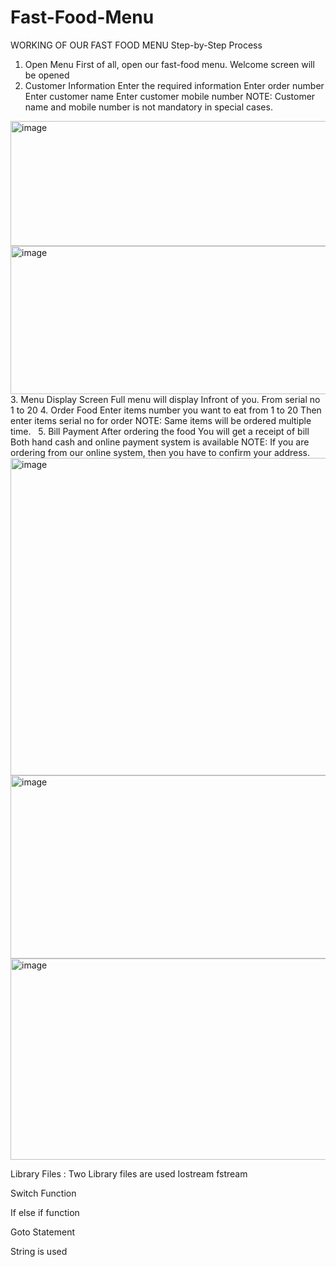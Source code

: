# Fast-Food-Menu
WORKING OF OUR FAST FOOD MENU
Step-by-Step Process
1. Open Menu
First of all, open our fast-food menu. 
Welcome screen will be opened
2. Customer Information
Enter the required information
Enter order number
Enter customer name
Enter customer mobile number
NOTE: Customer name and mobile number is not mandatory in special cases.
<img width="1045" height="200" alt="image" src="https://github.com/user-attachments/assets/8679d33d-2355-4fc1-bf4c-f7b4e9b56595" />
<img width="935" height="237" alt="image" src="https://github.com/user-attachments/assets/0f640660-e3ca-4087-a429-46236de66627" />
3. Menu Display Screen
Full menu will display Infront of you.
From serial no 1 to 20
4. Order Food
Enter items number you want to eat from 1 to 20 
Then enter items serial no for order
NOTE: Same items will be ordered multiple time. 
 
5. Bill Payment
After ordering the food 
You will get a receipt of bill 
Both hand cash and online payment system is available
      NOTE: If you are ordering from our     	online system, then you have to confirm 	your address.

<img width="951" height="508" alt="image" src="https://github.com/user-attachments/assets/b5849d5c-0653-46d6-b441-828212890dbd" />
<img width="951" height="293" alt="image" src="https://github.com/user-attachments/assets/359f815a-effb-46a7-b8f1-c12730deadda" />
<img width="951" height="322" alt="image" src="https://github.com/user-attachments/assets/f7cadfd1-32fe-4527-a7b2-8eafdb1c3f55" />

Library Files  : 
 Two Library files are used
Iostream
fstream 

Switch Function

If else if function

Goto Statement

 String is used




